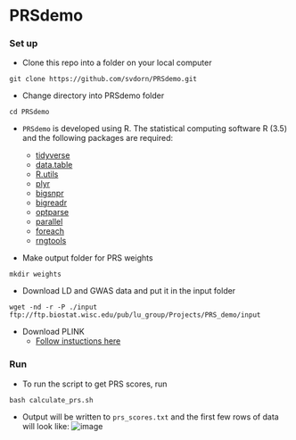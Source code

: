 # PRSdemo

### Set up
* Clone this repo into a folder on your local computer
```
git clone https://github.com/svdorn/PRSdemo.git
```
* Change directory into PRSdemo folder
```
cd PRSdemo
```

* `PRSdemo` is developed using R. The statistical computing software R (3.5) and the following packages are required:
  * [tidyverse](https://cran.r-project.org/web/packages/tidyverse/index.html)
  * [data.table](https://cran.r-project.org/web/packages/data.table/index.html)
  * [R.utils](https://cran.r-project.org/web/packages/R.utils/index.html)
  * [plyr](https://cran.r-project.org/web/packages/plyr/index.html)
  * [bigsnpr](https://cran.r-project.org/web/packages/bigsnpr/index.html)
  * [bigreadr](https://cran.r-project.org/web/packages/bigreadr/index.html)
  * [optparse](https://cran.r-project.org/web/packages/optparse/index.html)
  * [parallel](https://www.rdocumentation.org/packages/parallel/versions/3.6.2)
  * [foreach](https://cran.r-project.org/web/packages/foreach/index.html)
  * [rngtools](https://cran.r-project.org/web/packages/rngtools/index.html)

* Make output folder for PRS weights
```
mkdir weights
```

* Download LD and GWAS data and put it in the input folder
```
wget -nd -r -P ./input ftp://ftp.biostat.wisc.edu/pub/lu_group/Projects/PRS_demo/input
```

* Download PLINK
  * [Follow instuctions here](https://www.cog-genomics.org/plink/)

### Run
* To run the script to get PRS scores, run
```
bash calculate_prs.sh
```
* Output will be written to `prs_scores.txt` and the first few rows of data will look like:
![image](https://github.com/svdorn/PRSdemo/assets/22485021/9e4f0f45-4fbd-4686-b6df-36acb157000a)

